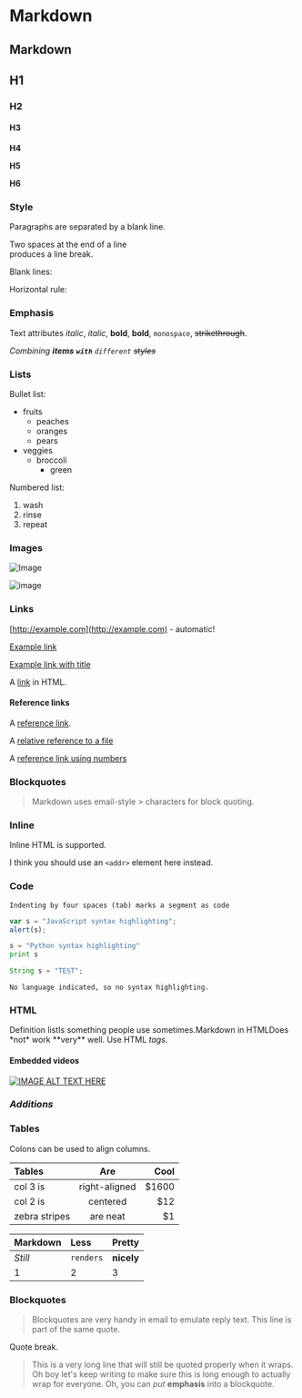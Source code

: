 # Markdown

## Markdown

## H1

### H2

#### H3

**H4**

**H5**

**H6**

### Style

Paragraphs are separated by a blank line.

Two spaces at the end of a line  
produces a line break.

Blank lines:

Horizontal rule:

### Emphasis

Text attributes _italic_, _italic_, **bold**, **bold**, `monospace`, ~~strikethrough~~.

_Combining **items** **`with`** `different`_ ~~_styles_~~

### Lists

Bullet list:

* fruits
  * peaches
  * oranges
  * pears
* veggies
  * broccoli
    * green

Numbered list:

1. wash
2. rinse
3. repeat

### Images

![Image](https://github.com/JacobSampson/MarkdownNotes/tree/74174ada135d7190544bd662e92d944c021495ad/images/image.png)

![image](https://github.com/JacobSampson/MarkdownNotes/tree/74174ada135d7190544bd662e92d944c021495ad/image.png)

### Links

[http://example.com](http://example.com) - automatic!

[Example link](http://example.com)

[Example link with title](http://example.com)

A [link](http://www.yahoo.com) in HTML.

#### Reference links

A [reference link](http://example.com).

A [relative reference to a file](https://github.com/JacobSampson/MarkdownNotes/tree/74174ada135d7190544bd662e92d944c021495ad/Programming/blob/master/LICENSE/README.md)

A [reference link using numbers](https://example.com)

### Blockquotes

> Markdown uses email-style &gt; characters for block quoting.

### Inline

Inline HTML is supported.

I think you should use an `<addr>` element here instead.

### Code

```text
Indenting by four spaces (tab) marks a segment as code
```

```javascript
var s = "JavaScript syntax highlighting";
alert(s);
```

```python
s = "Python syntax highlighting"
print s
```

```java
String s = "TEST";
```

```text
No language indicated, so no syntax highlighting.
```

### HTML

Definition listIs something people use sometimes.Markdown in HTMLDoes \*not\* work \*\*very\*\* well. Use HTML _tags_.

#### Embedded videos

[![IMAGE ALT TEXT HERE](http://img.youtube.com/vi/YOUTUBE_VIDEO_ID_HERE/0.jpg)](http://www.youtube.com/watch?v=YOUTUBE_VIDEO_ID_HERE)

### _Additions_

### Tables

Colons can be used to align columns.

| Tables | Are | Cool |
| :--- | :---: | ---: |
| col 3 is | right-aligned | $1600 |
| col 2 is | centered | $12 |
| zebra stripes | are neat | $1 |

| Markdown | Less | Pretty |
| :--- | :--- | :--- |
| _Still_ | `renders` | **nicely** |
| 1 | 2 | 3 |

### Blockquotes

> Blockquotes are very handy in email to emulate reply text. This line is part of the same quote.

Quote break.

> This is a very long line that will still be quoted properly when it wraps. Oh boy let's keep writing to make sure this is long enough to actually wrap for everyone. Oh, you can _put_ **emphasis** into a blockquote.

